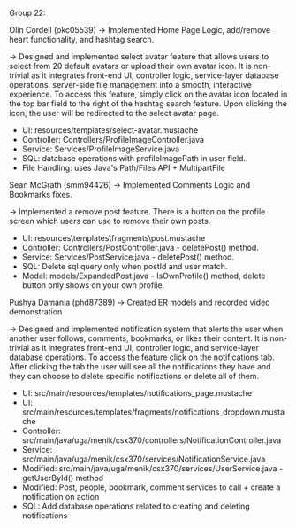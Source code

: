 Group 22:

Olin Cordell (okc05539)
-> Implemented Home Page Logic, add/remove heart functionality, and hashtag search.

-> Designed and implemented select avatar feature that allows users to
  select from 20 default avatars or upload their own avatar icon. It is non-trivial
  as it integrates front-end UI, controller logic, service-layer database operations,
  server-side file management into a smooth, interactive experience. To access this
  feature, simply click on the avatar icon located in the top bar field to the right
  of the hashtag search feature. Upon clicking the icon, the user will be redirected
  to the select avatar page.
  - UI: resources/templates/select-avatar.mustache
  - Controller: Controllers/ProfileImageController.java
  - Service: Services/ProfileImageService.java
  - SQL: database operations with profileImagePath in user field.
  - File Handling: uses Java's Path/Files API + MultipartFile


Sean McGrath (smm94426)
-> Implemented Comments Logic and Bookmarks fixes.

-> Implemented a remove post feature. There is a button on the profile screen which users
can use to remove their own posts.
  - UI: resources\templates\fragments\post.mustache
  - Controller: Controllers/PostController.java - deletePost() method.
  - Service: Services/PostService.java - deletePost() method.
  - SQL: Delete sql query only when postId and user match.
  - Model: models/ExpandedPost.java - IsOwnProfile() method, delete button only shows on your own profile.


Pushya Damania (phd87389)
-> Created ER models and recorded video demonstration

-> Designed and implemented notification system that alerts the user when another user follows,
comments, bookmarks, or likes their content. It is non-trivial as it integrates front-end UI, 
controller logic, and service-layer database operations. To access the feature click on the
notifications tab. After clicking the tab the user will see all the notifications they have
and they can choose to delete specific notifications or delete all of them.
 - UI: src/main/resources/templates/notifications_page.mustache
 -    UI: src/main/resources/templates/fragments/notifications_dropdown.mustache
 - Controller: src/main/java/uga/menik/csx370/controllers/NotificationController.java
 - Service: src/main/java/uga/menik/csx370/services/NotificationService.java
 -    Modified: src/main/java/uga/menik/csx370/services/UserService.java - getUserById() method
 -    Modified: Post, people, bookmark, comment services to call + create a notification on action
 - SQL: Add database operations related to creating and deleting notifications
